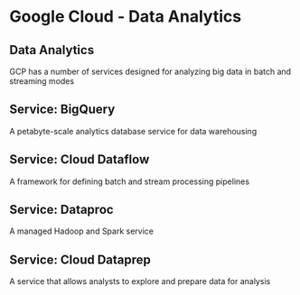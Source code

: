 # Google Cloud - Data Analytics

## Data Analytics

GCP has a number of services designed for analyzing big data in batch and streaming modes

## Service: BigQuery

A petabyte-scale analytics database service for data warehousing

## Service: Cloud Dataflow

A framework for defining batch and stream processing pipelines

## Service: Dataproc

A managed Hadoop and Spark service

## Service: Cloud Dataprep

A service that allows analysts to explore and prepare data for analysis